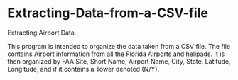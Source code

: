 # Extracting-Data-from-a-CSV-file
Extracting Airport Data

This program is intended to organize the data taken from a CSV file.
The file contains Airport information from all the Florida Airports 
and helipads. It is then organized by FAA Site, Short Name, Airport Name, 
City, State, Latitude, Longitude, and if it contains a Tower denoted (N/Y).
